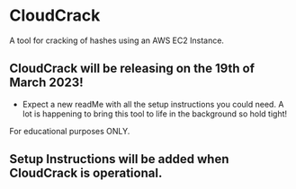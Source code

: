 # CloudCrack
A tool for cracking of hashes using an AWS EC2 Instance. 

## CloudCrack will be releasing on the 19th of March 2023!
- Expect a new readMe with all the setup instructions you could need. A lot is happening to bring this tool to life in the background so hold tight!

For educational purposes ONLY.

## Setup Instructions will be added when CloudCrack is operational.
